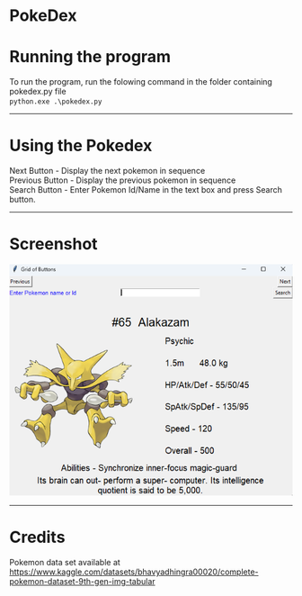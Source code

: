# PokeDex

# Running the program
To run the program, run the folowing command in the folder containing pokedex.py file</br>
`python.exe .\pokedex.py`</br>

---
# Using the Pokedex
Next Button - Display the next pokemon in sequence</br>
Previous Button - Display the previous pokemon in sequence</br>
Search Button - Enter Pokemon Id/Name in the text box and press Search button.

---
# Screenshot
![Logo](sample.png)

---
# Credits
Pokemon data set available at</br>
https://www.kaggle.com/datasets/bhavyadhingra00020/complete-pokemon-dataset-9th-gen-img-tabular

